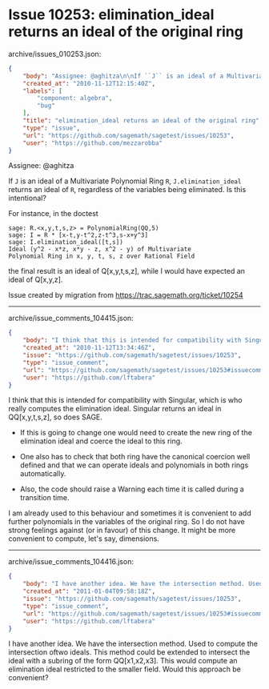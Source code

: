 # Issue 10253: elimination_ideal returns an ideal of the original ring

archive/issues_010253.json:
```json
{
    "body": "Assignee: @aghitza\n\nIf ``J`` is an ideal of a Multivariate Polynomial Ring ``R``, ``J.elimination_ideal`` returns an ideal of ``R``, regardless of the variables being eliminated.  Is this intentional?\n\nFor instance, in the doctest\n\n```\nsage: R.<x,y,t,s,z> = PolynomialRing(QQ,5)\nsage: I = R * [x-t,y-t^2,z-t^3,s-x+y^3]\nsage: I.elimination_ideal([t,s])\nIdeal (y^2 - x*z, x*y - z, x^2 - y) of Multivariate\nPolynomial Ring in x, y, t, s, z over Rational Field\n```\n\nthe final result is an ideal of Q[x,y,t,s,z], while I would have expected an ideal of Q[x,y,z].\n\nIssue created by migration from https://trac.sagemath.org/ticket/10254\n\n",
    "created_at": "2010-11-12T12:15:40Z",
    "labels": [
        "component: algebra",
        "bug"
    ],
    "title": "elimination_ideal returns an ideal of the original ring",
    "type": "issue",
    "url": "https://github.com/sagemath/sagetest/issues/10253",
    "user": "https://github.com/mezzarobba"
}
```
Assignee: @aghitza

If ``J`` is an ideal of a Multivariate Polynomial Ring ``R``, ``J.elimination_ideal`` returns an ideal of ``R``, regardless of the variables being eliminated.  Is this intentional?

For instance, in the doctest

```
sage: R.<x,y,t,s,z> = PolynomialRing(QQ,5)
sage: I = R * [x-t,y-t^2,z-t^3,s-x+y^3]
sage: I.elimination_ideal([t,s])
Ideal (y^2 - x*z, x*y - z, x^2 - y) of Multivariate
Polynomial Ring in x, y, t, s, z over Rational Field
```

the final result is an ideal of Q[x,y,t,s,z], while I would have expected an ideal of Q[x,y,z].

Issue created by migration from https://trac.sagemath.org/ticket/10254





---

archive/issue_comments_104415.json:
```json
{
    "body": "I think that this is intended for compatibility with Singular, which is who really computes the elimination ideal. Singular returns an ideal in QQ[x,y,t,s,z], so does SAGE.\n\n- If this is going to change one would need to create the new ring of the elimination ideal and coerce the ideal to this ring.\n\n- One also has to check that both ring have the canonical coercion well defined and that we can operate ideals and polynomials in both rings automatically.\n\n- Also, the code should raise a Warning each time it is called during a transition time.\n\nI am already used to this behaviour and sometimes it is convenient to add further polynomials in the variables of the original ring. So I do not have strong feelings against (or in favour) of this change. It might be more convenient to compute, let's say, dimensions.",
    "created_at": "2010-11-12T13:34:46Z",
    "issue": "https://github.com/sagemath/sagetest/issues/10253",
    "type": "issue_comment",
    "url": "https://github.com/sagemath/sagetest/issues/10253#issuecomment-104415",
    "user": "https://github.com/lftabera"
}
```

I think that this is intended for compatibility with Singular, which is who really computes the elimination ideal. Singular returns an ideal in QQ[x,y,t,s,z], so does SAGE.

- If this is going to change one would need to create the new ring of the elimination ideal and coerce the ideal to this ring.

- One also has to check that both ring have the canonical coercion well defined and that we can operate ideals and polynomials in both rings automatically.

- Also, the code should raise a Warning each time it is called during a transition time.

I am already used to this behaviour and sometimes it is convenient to add further polynomials in the variables of the original ring. So I do not have strong feelings against (or in favour) of this change. It might be more convenient to compute, let's say, dimensions.



---

archive/issue_comments_104416.json:
```json
{
    "body": "I have another idea. We have the intersection method. Used to compute the intersection oftwo ideals. This method could be extended to intersect the ideal with a subring of the form QQ[x1,x2,x3]. This would compute an elimination ideal restricted to the smaller field. Would this approach be convenient?",
    "created_at": "2011-01-04T09:58:18Z",
    "issue": "https://github.com/sagemath/sagetest/issues/10253",
    "type": "issue_comment",
    "url": "https://github.com/sagemath/sagetest/issues/10253#issuecomment-104416",
    "user": "https://github.com/lftabera"
}
```

I have another idea. We have the intersection method. Used to compute the intersection oftwo ideals. This method could be extended to intersect the ideal with a subring of the form QQ[x1,x2,x3]. This would compute an elimination ideal restricted to the smaller field. Would this approach be convenient?
